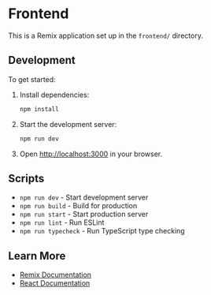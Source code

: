 # Frontend

This is a Remix application set up in the `frontend/` directory.

## Development

To get started:

1. Install dependencies:
   ```bash
   npm install
   ```

2. Start the development server:
   ```bash
   npm run dev
   ```

3. Open [http://localhost:3000](http://localhost:3000) in your browser.

## Scripts

- `npm run dev` - Start development server
- `npm run build` - Build for production
- `npm run start` - Start production server
- `npm run lint` - Run ESLint
- `npm run typecheck` - Run TypeScript type checking

## Learn More

- [Remix Documentation](https://remix.run/docs)
- [React Documentation](https://reactjs.org/docs)